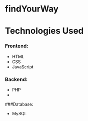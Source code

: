 # findYourWay

# Technologies Used


### Frontend:
- HTML
- CSS
- JavaScript
  
### Backend:
- PHP
- 
###Database:
- MySQL

